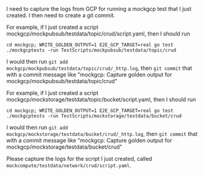 I need to capture the logs from GCP for running a mockgcp test that I just created.  I then need to create a git commit.

For example, if I just created a script mockgcp/mockpubsub/testdata/topic/crud/script.yaml, then I should run

`cd mockgcp; WRITE_GOLDEN_OUTPUT=1 E2E_GCP_TARGET=real go test ./mockgcptests -run TestScripts/mockpubsub/testdata/topic/crud`

I would then run `git add mockgcp/mockpubsub/testdata/topic/crud/_http.log`, then `git commit` that with a commit message like "mockgcp: Capture golden output for mockgcp/mockpubsub/testdata/topic/crud"

For example, if I just created a script mockgcp/mockstorage/testdata/topic/bucket/script.yaml, then I should run

`cd mockgcp; WRITE_GOLDEN_OUTPUT=1 E2E_GCP_TARGET=real go test ./mockgcptests -run TestScripts/mockstorage/testdata/bucket/crud`

I would then run `git add mockgcp/mockstorage/testdata/bucket/crud/_http.log`, then `git commit` that with a commit message like "mockgcp: Capture golden output for mockgcp/mockstorage/testdata/bucket/crud"

Please capture the logs for the script I just created, called `mockcompute/testdata/network/crud/script.yaml`.